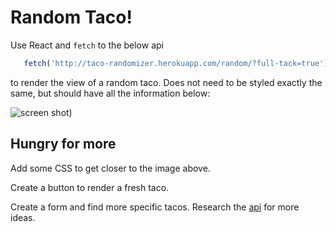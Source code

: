 # Random Taco!

Use React and `fetch` to the below api

```js
   fetch('http://taco-randomizer.herokuapp.com/random/?full-tack=true')
```

to render the view of a random taco. Does not need to be styled exactly the same, but should have all the information below:

![screen shot](https://i.imgur.com/1HbPnjB.png))

## Hungry for more

Add some CSS to get closer to the image above.

Create a button to render a fresh taco.

Create a form and find more specific tacos. Research the [api](https://github.com/evz/tacofancy-api) for more ideas.
